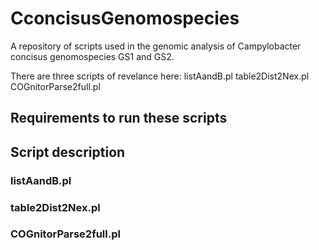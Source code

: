 # CconcisusGenomospecies
A repository of scripts used in the genomic analysis of Campylobacter concisus genomospecies GS1 and GS2.

There are three scripts of revelance here:
listAandB.pl
table2Dist2Nex.pl
COGnitorParse2full.pl

## Requirements to run these scripts 



## Script description

### listAandB.pl


### table2Dist2Nex.pl


### COGnitorParse2full.pl

